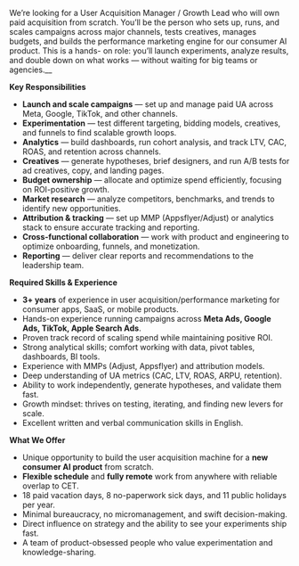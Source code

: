 We’re looking for a User Acquisition Manager / Growth Lead who will own paid
acquisition from scratch. You’ll be the person who sets up, runs, and scales
campaigns across major channels, tests creatives, manages budgets, and builds
the performance marketing engine for our consumer AI product. This is a hands-
on role: you’ll launch experiments, analyze results, and double down on what
works — without waiting for big teams or agencies.__

**Key Responsibilities**

  * **Launch and scale campaigns** — set up and manage paid UA across Meta, Google, TikTok, and other channels.
  * **Experimentation** — test different targeting, bidding models, creatives, and funnels to find scalable growth loops.
  * **Analytics** — build dashboards, run cohort analysis, and track LTV, CAC, ROAS, and retention across channels.
  * **Creatives** — generate hypotheses, brief designers, and run A/B tests for ad creatives, copy, and landing pages.
  * **Budget ownership** — allocate and optimize spend efficiently, focusing on ROI-positive growth.
  * **Market research** — analyze competitors, benchmarks, and trends to identify new opportunities.
  * **Attribution & tracking** — set up MMP (Appsflyer/Adjust) or analytics stack to ensure accurate tracking and reporting.
  * **Cross-functional collaboration** — work with product and engineering to optimize onboarding, funnels, and monetization.
  * **Reporting** — deliver clear reports and recommendations to the leadership team.

  
**Required Skills & Experience**

  * **3+ years** of experience in user acquisition/performance marketing for consumer apps, SaaS, or mobile products.
  * Hands-on experience running campaigns across **Meta Ads, Google Ads, TikTok, Apple Search Ads**.
  * Proven track record of scaling spend while maintaining positive ROI.
  * Strong analytical skills; comfort working with data, pivot tables, dashboards, BI tools.
  * Experience with MMPs (Adjust, Appsflyer) and attribution models.
  * Deep understanding of UA metrics (CAC, LTV, ROAS, ARPU, retention).
  * Ability to work independently, generate hypotheses, and validate them fast.
  * Growth mindset: thrives on testing, iterating, and finding new levers for scale.
  * Excellent written and verbal communication skills in English.

**What We Offer**

  * Unique opportunity to build the user acquisition machine for a **new consumer AI product** from scratch.
  * **Flexible schedule** and **fully remote** work from anywhere with reliable overlap to CET.
  * 18 paid vacation days, 8 no-paperwork sick days, and 11 public holidays per year.
  * Minimal bureaucracy, no micromanagement, and swift decision-making.
  * Direct influence on strategy and the ability to see your experiments ship fast.
  * A team of product-obsessed people who value experimentation and knowledge-sharing.